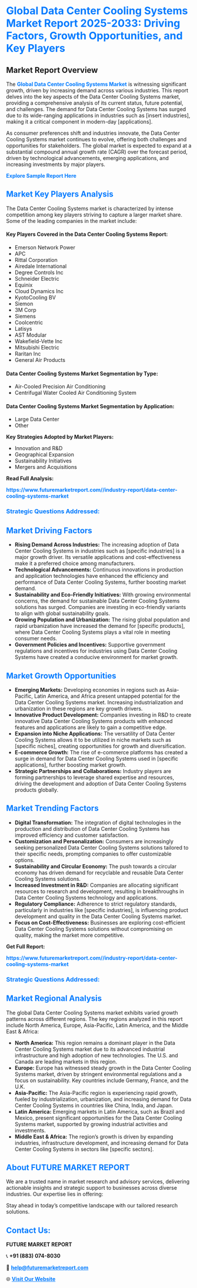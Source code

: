 <h1 style="color: #007BFF;">Global Data Center Cooling Systems Market Report 2025-2033: Driving Factors, Growth Opportunities, and Key Players</h1>

<section id="overview">
<h2>Market Report Overview</h2>
<p>The <a href="https://www.futuremarketreport.com//industry-report/data-center-cooling-systems-market" style="color: #007BFF; text-decoration: none;"><strong>Global Data Center Cooling Systems Market</strong></a> is witnessing significant growth, driven by increasing demand across various industries. This report delves into the key aspects of the Data Center Cooling Systems market, providing a comprehensive analysis of its current status, future potential, and challenges. The demand for Data Center Cooling Systems has surged due to its wide-ranging applications in industries such as [insert industries], making it a critical component in modern-day [applications].</p>
<p>As consumer preferences shift and industries innovate, the Data Center Cooling Systems market continues to evolve, offering both challenges and opportunities for stakeholders. The global market is expected to expand at a substantial compound annual growth rate (CAGR) over the forecast period, driven by technological advancements, emerging applications, and increasing investments by major players.</p>
</section>

<section id="overview">
<p><a href="https://www.futuremarketreport.com//request-sample/reportId=58088" style="color: #007BFF; text-decoration: none;"><strong>Explore Sample Report Here</strong></a></p>
</section>

<section id="key-players">
<h2 style="color: #007BFF;">Market Key Players Analysis</h2>
<p>The Data Center Cooling Systems market is characterized by intense competition among key players striving to capture a larger market share. Some of the leading companies in the market include:</p>
<h4>Key Players Covered in the Data Center Cooling Systems Report:</h4>
<ul><li>Emerson Network Power</li><li>APC</li><li>Rittal Corporation</li><li>Airedale International</li><li>Degree Controls Inc</li><li>Schneider Electric</li><li>Equinix</li><li>Cloud Dynamics Inc</li><li>KyotoCooling BV</li><li>Siemon</li><li>3M Corp</li><li>Siemens</li><li>Coolcentric</li><li>Latisys</li><li>AST Modular</li><li>Wakefield-Vette Inc</li><li>Mitsubishi Electric</li><li>Raritan Inc</li><li>General Air Products</li></ul>
<h4>Data Center Cooling Systems Market Segmentation by Type:</h4>
<ul><li>Air-Cooled Precision Air Conditioning</li><li>Centrifugal Water Cooled Air Conditioning System</li></ul>

<h4>Data Center Cooling Systems Market Segmentation by Application:</h4>
<ul><li>Large Data Center</li><li>Other</li></ul>
<p><strong>Key Strategies Adopted by Market Players:</strong></p>
<ul>
<li>Innovation and R&D</li>
<li>Geographical Expansion</li>
<li>Sustainability Initiatives</li>
<li>Mergers and Acquisitions</li>
</ul>
</section>

<section>
<p><strong>Read Full Analysis: </strong></p><a href="https://www.futuremarketreport.com//industry-report/data-center-cooling-systems-market" style="color: #007BFF; text-decoration: none;"><strong>https://www.futuremarketreport.com//industry-report/data-center-cooling-systems-market</strong></a>
<h3 style="color: #007BFF;">Strategic Questions Addressed:</h3>
</section>

<section id="driving-factors">
<h2 style="color: #007BFF;">Market Driving Factors</h2>
<ul>
<li><strong>Rising Demand Across Industries:</strong> The increasing adoption of Data Center Cooling Systems in industries such as [specific industries] is a major growth driver. Its versatile applications and cost-effectiveness make it a preferred choice among manufacturers.</li>
<li><strong>Technological Advancements:</strong> Continuous innovations in production and application technologies have enhanced the efficiency and performance of Data Center Cooling Systems, further boosting market demand.</li>
<li><strong>Sustainability and Eco-Friendly Initiatives:</strong> With growing environmental concerns, the demand for sustainable Data Center Cooling Systems solutions has surged. Companies are investing in eco-friendly variants to align with global sustainability goals.</li>
<li><strong>Growing Population and Urbanization:</strong> The rising global population and rapid urbanization have increased the demand for [specific products], where Data Center Cooling Systems plays a vital role in meeting consumer needs.</li>
<li><strong>Government Policies and Incentives:</strong> Supportive government regulations and incentives for industries using Data Center Cooling Systems have created a conducive environment for market growth.</li>
</ul>
</section>

<section id="growth-opportunities">
<h2 style="color: #007BFF;">Market Growth Opportunities</h2>
<ul>
<li><strong>Emerging Markets:</strong> Developing economies in regions such as Asia-Pacific, Latin America, and Africa present untapped potential for the Data Center Cooling Systems market. Increasing industrialization and urbanization in these regions are key growth drivers.</li>
<li><strong>Innovative Product Development:</strong> Companies investing in R&D to create innovative Data Center Cooling Systems products with enhanced features and applications are likely to gain a competitive edge.</li>
<li><strong>Expansion into Niche Applications:</strong> The versatility of Data Center Cooling Systems allows it to be utilized in niche markets such as [specific niches], creating opportunities for growth and diversification.</li>
<li><strong>E-commerce Growth:</strong> The rise of e-commerce platforms has created a surge in demand for Data Center Cooling Systems used in [specific applications], further boosting market growth.</li>
<li><strong>Strategic Partnerships and Collaborations:</strong> Industry players are forming partnerships to leverage shared expertise and resources, driving the development and adoption of Data Center Cooling Systems products globally.</li>
</ul>
</section>

<section id="trending-factors">
<h2 style="color: #007BFF;">Market Trending Factors</h2>
<ul>
<li><strong>Digital Transformation:</strong> The integration of digital technologies in the production and distribution of Data Center Cooling Systems has improved efficiency and customer satisfaction.</li>
<li><strong>Customization and Personalization:</strong> Consumers are increasingly seeking personalized Data Center Cooling Systems solutions tailored to their specific needs, prompting companies to offer customizable options.</li>
<li><strong>Sustainability and Circular Economy:</strong> The push towards a circular economy has driven demand for recyclable and reusable Data Center Cooling Systems solutions.</li>
<li><strong>Increased Investment in R&D:</strong> Companies are allocating significant resources to research and development, resulting in breakthroughs in Data Center Cooling Systems technology and applications.</li>
<li><strong>Regulatory Compliance:</strong> Adherence to strict regulatory standards, particularly in industries like [specific industries], is influencing product development and quality in the Data Center Cooling Systems market.</li>
<li><strong>Focus on Cost-Effectiveness:</strong> Businesses are exploring cost-efficient Data Center Cooling Systems solutions without compromising on quality, making the market more competitive.</li>
</ul>
</section>

<section>
<p><strong>Get Full Report: </strong></p><a href="https://www.futuremarketreport.com//industry-report/data-center-cooling-systems-market" style="color: #007BFF; text-decoration: none;"><strong>https://www.futuremarketreport.com//industry-report/data-center-cooling-systems-market</strong></a>
<h3 style="color: #007BFF;">Strategic Questions Addressed:</h3>
</section>


<section id="regional-analysis">
<h2 style="color: #007BFF;">Market Regional Analysis</h2>
<p>The global Data Center Cooling Systems market exhibits varied growth patterns across different regions. The key regions analyzed in this report include North America, Europe, Asia-Pacific, Latin America, and the Middle East & Africa:</p>
<ul>
<li><strong>North America:</strong> This region remains a dominant player in the Data Center Cooling Systems market due to its advanced industrial infrastructure and high adoption of new technologies. The U.S. and Canada are leading markets in this region.</li>
<li><strong>Europe:</strong> Europe has witnessed steady growth in the Data Center Cooling Systems market, driven by stringent environmental regulations and a focus on sustainability. Key countries include Germany, France, and the U.K.</li>
<li><strong>Asia-Pacific:</strong> The Asia-Pacific region is experiencing rapid growth, fueled by industrialization, urbanization, and increasing demand for Data Center Cooling Systems in countries like China, India, and Japan.</li>
<li><strong>Latin America:</strong> Emerging markets in Latin America, such as Brazil and Mexico, present significant opportunities for the Data Center Cooling Systems market, supported by growing industrial activities and investments.</li>
<li><strong>Middle East & Africa:</strong> The region’s growth is driven by expanding industries, infrastructure development, and increasing demand for Data Center Cooling Systems in sectors like [specific sectors].</li>
</ul>
</section>

<footer>
<h2 style="color: #007BFF;">About FUTURE MARKET REPORT</h2>
<p>We are a trusted name in market research and advisory services, delivering actionable insights and strategic support to businesses across diverse industries. Our expertise lies in offering:</p>

<p>Stay ahead in today’s competitive landscape with our tailored research solutions.</p>

<h2 style="color: #007BFF;">Contact Us:</h2>
<p><strong>FUTURE MARKET REPORT</strong></p>
<p>📞 <strong>+91 (883) 074-8030</strong></p>
<p>📧 <strong><a href="mailto:help@futuremarketreport.com" style="color: #007BFF;">help@futuremarketreport.com</a></strong></p>
<p>🌐 <strong><a href="https://www.futuremarketreport.com/" style="color: #007BFF;">Visit Our Website</a></strong></p>
</footer>